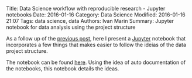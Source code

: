 Title: Data Science workflow with reproducible research - Jupyter notebooks
Date: 2016-01-16
Category: Data Science
Modified: 2016-01-16 21:07
Tags: data science, data
Authors: Ivan Marin
Summary: Jupyter notebook for data analysis using the project structure

As a follow up of the [previous post]({filename}ds_project.md), here I present a [Jupyter](https://jupyter.org) notebook that incorporates a few
things that makes easier to follow the ideias of the data project structure. 

The notebook can be found [here](https://github.com/ispmarin/ds_workshop/blob/master/src/template_ds_workshop.ipynb). 
Using the idea of auto documentation of the notebooks, this notebook details the ideas. 